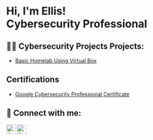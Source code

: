 <h1>Hi, I'm Ellis! <br/><a /a>Cybersecurity Professional</a>

<h2>👨‍💻 Cybersecurity Projects Projects:</h2>

  - [Basic Homelab Using Virtual Box](https://github.com/Ellisuju/Basic-Home-lab-Using-Virtual-Box/tree/main)
    
<h2>Certifications</h2>

- [Google Cybersecurity Professional Certificate ](https://coursera.org/verify/professional-cert/GQVSQPV2K6PF)

<h2> 🤳 Connect with me:</h2>

[<img align="left" alt="JoshMadakor | Twitter" width="25px" src="https://cdn.jsdelivr.net/npm/simple-icons@v3/icons/twitter.svg" />][twitter]
[<img align="left" alt="JoshMadakor | LinkedIn" width="25px" src="https://cdn.jsdelivr.net/npm/simple-icons@v3/icons/linkedin.svg" />][linkedin]

[twitter]: https://twitter.com/amissahellis09 

[linkedin]: https://www.linkedin.com/in/ellis-amissah-07480222a






